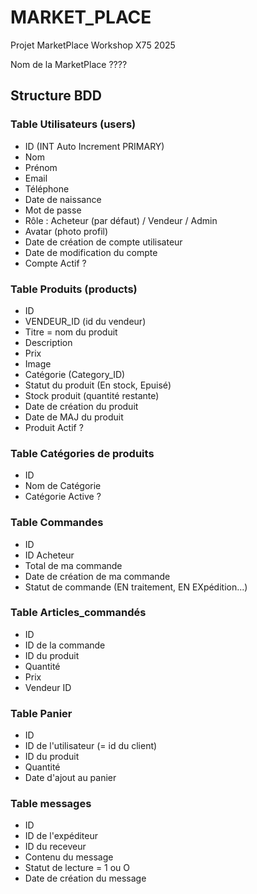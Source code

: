 # MARKET_PLACE
Projet MarketPlace Workshop X75 2025

Nom de la MarketPlace ????

## Structure BDD
### Table Utilisateurs (users)
- ID (INT Auto Increment PRIMARY)
- Nom
- Prénom
- Email
- Téléphone
- Date de naissance
- Mot de passe
- Rôle : Acheteur (par défaut) / Vendeur / Admin
- Avatar (photo profil)
- Date de création de compte utilisateur
- Date de modification du compte
- Compte Actif ?

### Table Produits (products)
- ID
- VENDEUR_ID (id du vendeur)
- Titre = nom du produit
- Description
- Prix
- Image
- Catégorie (Category_ID)
- Statut du produit (En stock, Epuisé)
- Stock produit (quantité restante)
- Date de création du produit
- Date de MAJ du produit
- Produit Actif ?

### Table Catégories de produits 
- ID
- Nom de Catégorie
- Catégorie Active ?

### Table Commandes
- ID
- ID Acheteur
- Total de ma commande
- Date de création de ma commande
- Statut de commande (EN traitement, EN EXpédition...)


### Table Articles_commandés
- ID
- ID de la commande
- ID du produit
- Quantité
- Prix
- Vendeur ID

### Table Panier
- ID
- ID de l'utilisateur (= id du client)
- ID du produit
- Quantité
- Date d'ajout au panier

### Table messages
- ID
- ID de l'expéditeur
- ID du receveur
- Contenu du message
- Statut de lecture = 1 ou O
- Date de création du message

  
